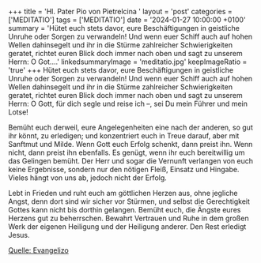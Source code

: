 +++
title = 'Hl. Pater Pio von Pietrelcina  '
layout = 'post'
categories = ['MEDITATIO']
tags = ['MEDITATIO']
date = '2024-01-27 10:00:00 +0100'
summary = 'Hütet euch stets davor, eure Beschäftigungen in geistliche Unruhe oder Sorgen zu verwandeln! Und wenn euer Schiff auch auf hohen Wellen dahinsegelt und ihr in die Stürme zahlreicher Schwierigkeiten geratet, richtet euren Blick doch immer nach oben und sagt zu unserem Herrn: O Got....'
linkedsummaryImage = 'meditatio.jpg'
keepImageRatio = 'true'
+++
Hütet euch stets davor, eure Beschäftigungen in geistliche Unruhe oder Sorgen zu verwandeln! Und wenn euer Schiff auch auf hohen Wellen dahinsegelt und ihr in die Stürme zahlreicher Schwierigkeiten geratet, richtet euren Blick doch immer nach oben und sagt zu unserem Herrn: O Gott, für dich segle und reise ich –, sei Du mein Führer und mein Lotse!

Bemüht euch derweil, eure Angelegenheiten eine nach der anderen, so gut ihr könnt, zu erledigen; und konzentriert euch in Treue darauf, aber mit Sanftmut und Milde.<!--more--> Wenn Gott euch Erfolg schenkt, dann preist ihn. Wenn nicht, dann preist ihn ebenfalls. Es genügt, wenn ihr euch bereitwillig um das Gelingen bemüht. Der Herr und sogar die Vernunft verlangen von euch keine Ergebnisse, sondern nur den nötigen Fleiß, Einsatz und Hingabe. Vieles hängt von uns ab, jedoch nicht der Erfolg.

Lebt in Frieden und ruht euch am göttlichen Herzen aus, ohne jegliche Angst, denn dort sind wir sicher vor Stürmen, und selbst die Gerechtigkeit Gottes kann nicht bis dorthin gelangen. Bemüht euch, die Ängste eures Herzens gut zu beherrschen. Bewahrt Vertrauen und Ruhe in dem großen Werk der eigenen Heiligung und der Heiligung anderer. Den Rest erledigt Jesus.



[Quelle: Evangelizo](https://evangeliumtagfuertag.org/DE/gospel)
